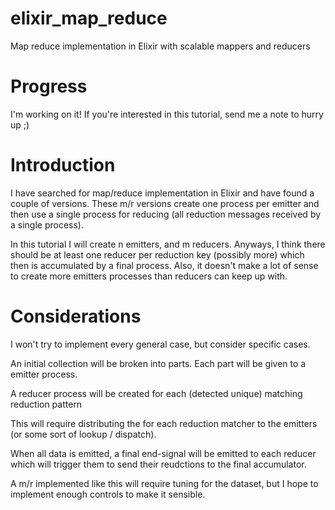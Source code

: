 # elixir_map_reduce
Map reduce implementation in Elixir with scalable mappers and reducers

# Progress

I'm working on it! If you're interested in this tutorial, send me a note to hurry up ;)

# Introduction

I have searched for map/reduce implementation in Elixir and have found a couple of versions. These m/r versions create one process per emitter and then use a single process for reducing (all reduction messages received by a single process).

In this tutorial I will create n emitters, and m reducers. Anyways, I think there should be at least one reducer per reduction key (possibly more) which then is accumulated by a final process. Also, it doesn't make a lot of sense to create more emitters processes than reducers can keep up with. 

# Considerations

I won't try to implement every general case, but consider specific cases.

An initial collection will be broken into parts. Each part will be given to a emitter process.

A reducer process will be created for each (detected unique) matching reduction pattern

This will require distributing the <pid> for each reduction matcher to the emitters (or some sort of lookup / dispatch).

When all data is emitted, a final end-signal will be emitted to each reducer which will trigger them to send their reudctions to the final accumulator.

A m/r implemented like this will require tuning for the dataset, but I hope to implement enough controls to make it sensible.

